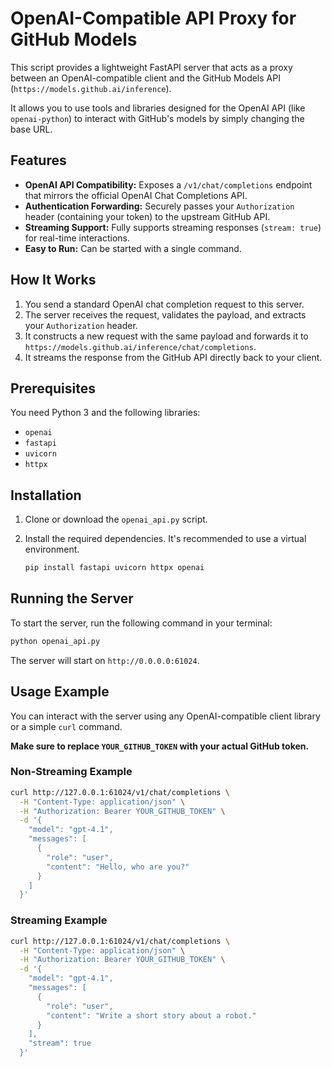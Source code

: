 # OpenAI-Compatible API Proxy for GitHub Models

This script provides a lightweight FastAPI server that acts as a proxy between an OpenAI-compatible client and the GitHub Models API (`https://models.github.ai/inference`).

It allows you to use tools and libraries designed for the OpenAI API (like `openai-python`) to interact with GitHub's models by simply changing the base URL.

## Features

- **OpenAI API Compatibility:** Exposes a `/v1/chat/completions` endpoint that mirrors the official OpenAI Chat Completions API.
- **Authentication Forwarding:** Securely passes your `Authorization` header (containing your token) to the upstream GitHub API.
- **Streaming Support:** Fully supports streaming responses (`stream: true`) for real-time interactions.
- **Easy to Run:** Can be started with a single command.

## How It Works

1.  You send a standard OpenAI chat completion request to this server.
2.  The server receives the request, validates the payload, and extracts your `Authorization` header.
3.  It constructs a new request with the same payload and forwards it to `https://models.github.ai/inference/chat/completions`.
4.  It streams the response from the GitHub API directly back to your client.

## Prerequisites

You need Python 3 and the following libraries:
- `openai`
- `fastapi`
- `uvicorn`
- `httpx`

## Installation

1.  Clone or download the `openai_api.py` script.
2.  Install the required dependencies. It's recommended to use a virtual environment.

    ```bash
    pip install fastapi uvicorn httpx openai
    ```

## Running the Server

To start the server, run the following command in your terminal:

```bash
python openai_api.py
```

The server will start on `http://0.0.0.0:61024`.

## Usage Example

You can interact with the server using any OpenAI-compatible client library or a simple `curl` command.

**Make sure to replace `YOUR_GITHUB_TOKEN` with your actual GitHub token.**

### Non-Streaming Example

```bash
curl http://127.0.0.1:61024/v1/chat/completions \
  -H "Content-Type: application/json" \
  -H "Authorization: Bearer YOUR_GITHUB_TOKEN" \
  -d '{
    "model": "gpt-4.1",
    "messages": [
      {
        "role": "user",
        "content": "Hello, who are you?"
      }
    ]
  }'
```

### Streaming Example

```bash
curl http://127.0.0.1:61024/v1/chat/completions \
  -H "Content-Type: application/json" \
  -H "Authorization: Bearer YOUR_GITHUB_TOKEN" \
  -d '{
    "model": "gpt-4.1",
    "messages": [
      {
        "role": "user",
        "content": "Write a short story about a robot."
      }
    ],
    "stream": true
  }'
```
